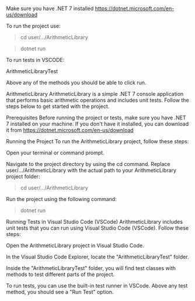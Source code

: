 Make sure you have .NET 7 installed
https://dotnet.microsoft.com/en-us/download

To run the project use:
>cd user/.../ArithmeticLibrary

>dotnet run

To run tests in VSCODE:

ArithmeticLibraryTest

Above any of the methods you should be able to click run.



ArithmeticLibrary
ArithmeticLibrary is a simple .NET 7 console application that performs basic arithmetic operations and includes unit tests. Follow the steps below to get started with the project.

Prerequisites
Before running the project or tests, make sure you have .NET 7 installed on your machine. If you don't have it installed, you can download it from https://dotnet.microsoft.com/en-us/download

Running the Project
To run the ArithmeticLibrary project, follow these steps:

Open your terminal or command prompt.

Navigate to the project directory by using the cd command. Replace user/.../ArithmeticLibrary with the actual path to your ArithmeticLibrary project folder:

>cd user/.../ArithmeticLibrary

Run the project using the following command:

>dotnet run

Running Tests in Visual Studio Code (VSCode)
ArithmeticLibrary includes unit tests that you can run using Visual Studio Code (VSCode). Follow these steps:

Open the ArithmeticLibrary project in Visual Studio Code.

In the Visual Studio Code Explorer, locate the "ArithmeticLibraryTest" folder.

Inside the "ArithmeticLibraryTest" folder, you will find test classes with methods to test different parts of the project.

To run tests, you can use the built-in test runner in VSCode. Above any test method, you should see a "Run Test" option.